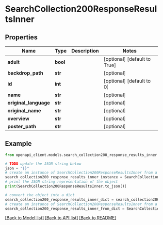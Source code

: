 # SearchCollection200ResponseResultsInner


## Properties

Name | Type | Description | Notes
------------ | ------------- | ------------- | -------------
**adult** | **bool** |  | [optional] [default to True]
**backdrop_path** | **str** |  | [optional] 
**id** | **int** |  | [optional] [default to 0]
**name** | **str** |  | [optional] 
**original_language** | **str** |  | [optional] 
**original_name** | **str** |  | [optional] 
**overview** | **str** |  | [optional] 
**poster_path** | **str** |  | [optional] 

## Example

```python
from openapi_client.models.search_collection200_response_results_inner import SearchCollection200ResponseResultsInner

# TODO update the JSON string below
json = "{}"
# create an instance of SearchCollection200ResponseResultsInner from a JSON string
search_collection200_response_results_inner_instance = SearchCollection200ResponseResultsInner.from_json(json)
# print the JSON string representation of the object
print(SearchCollection200ResponseResultsInner.to_json())

# convert the object into a dict
search_collection200_response_results_inner_dict = search_collection200_response_results_inner_instance.to_dict()
# create an instance of SearchCollection200ResponseResultsInner from a dict
search_collection200_response_results_inner_from_dict = SearchCollection200ResponseResultsInner.from_dict(search_collection200_response_results_inner_dict)
```
[[Back to Model list]](../README.md#documentation-for-models) [[Back to API list]](../README.md#documentation-for-api-endpoints) [[Back to README]](../README.md)


